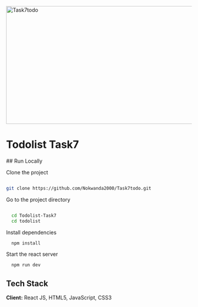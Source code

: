<img src="https://socialify.git.ci/Nokwanda2000/Task7todo/image?language=1&owner=1&name=1&stargazers=1&theme=Light" alt="Task7todo" width="640" height="320" />

<h1>Todolist Task7</h1>

 ## Run Locally

Clone the project
```bash

git clone https://github.com/Nokwanda2000/Task7todo.git
```

Go to the project directory
```bash

  cd Todolist-Task7
  cd todolist
```

Install dependencies

```bash
  npm install
```

Start the react server

```bash
  npm run dev
```

## Tech Stack

**Client:** React JS, HTML5, JavaScript, CSS3
